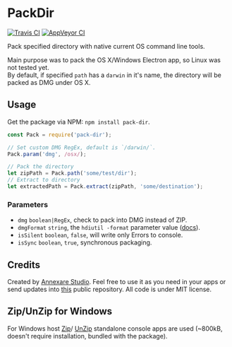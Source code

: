 # PackDir
[![Travis CI](https://api.travis-ci.org/annexare/PackDir.svg "Travis CI")](https://travis-ci.org/annexare/PackDir)
[![AppVeyor CI](https://ci.appveyor.com/api/projects/status/dprobj2m351v6aaa?svg=true "AppVeyor CI")](https://ci.appveyor.com/project/z-ax/packdir)

Pack specified directory with native current OS command line tools.

Main purpose was to pack the OS X/Windows Electron app,
so Linux was not tested yet.
<br>
By default, if specified `path` has a `darwin` in it's name,
the directory will be packed as DMG under OS X.

## Usage

Get the package via NPM: `npm install pack-dir`.

```js
const Pack = require('pack-dir');

// Set custom DMG RegEx, default is `/darwin/`.
Pack.param('dmg', /osx/);

// Pack the directory
let zipPath = Pack.path('some/test/dir');
// Extract to directory
let extractedPath = Pack.extract(zipPath, 'some/destination');
```

### Parameters

* `dmg` `boolean|RegEx`, check to pack into DMG instead of ZIP.
* `dmgFormat` `string`, the `hdiutil -format` parameter value ([docs](https://developer.apple.com/library/mac/documentation/Darwin/Reference/ManPages/man1/hdiutil.1.html)).
* `isSilent` `boolean`, `false`, will write only Errors to console.
* `isSync` `boolean`, `true`, synchronous packaging.

## Credits

Created by [Annexare Studio](https://annexare.com/).
Feel free to use it as you need in your apps or send updates into [this](https://github.com/annexare/PackDir) public repository.
All code is under MIT license.

## Zip/UnZip for Windows

For Windows host
[Zip](http://gnuwin32.sourceforge.net/packages/zip.htm)/
[UnZip](http://gnuwin32.sourceforge.net/packages/unzip.htm)
standalone console apps are used
(~800kB, doesn't require installation, bundled with the package).
